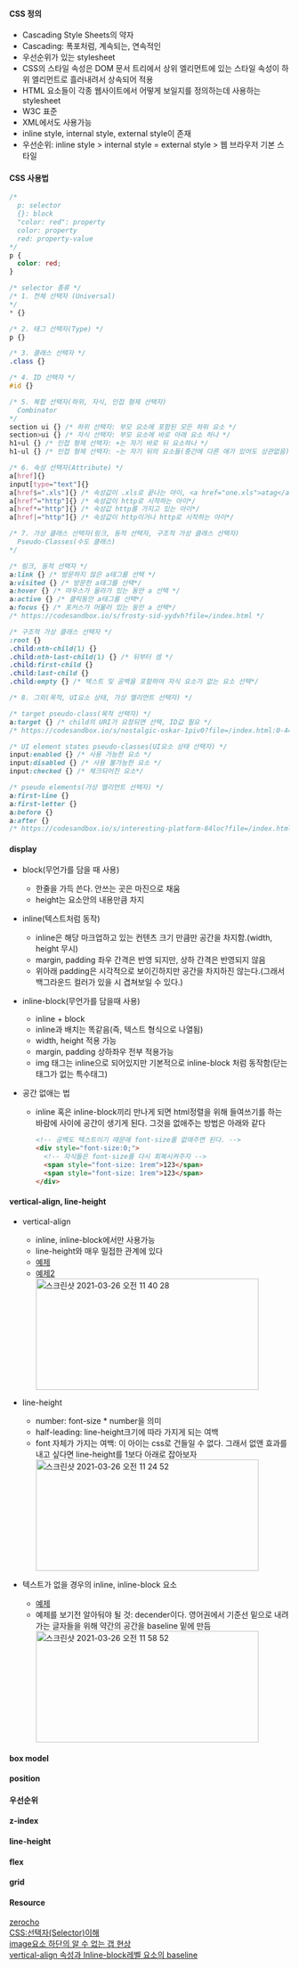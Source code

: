 #### CSS 정의
- Cascading Style Sheets의 약자
- Cascading: 폭포처럼, 계속되는, 연속적인
- 우선순위가 있는 stylesheet
- CSS의 스타일 속성은 DOM 문서 트리에서 상위 엘리먼트에 있는 스타일 속성이 하위 엘리먼트로 흘러내려서 상속되어 적용
- HTML 요소들이 각종 웹사이트에서 어떻게 보일지를 정의하는데 사용하는 stylesheet
- W3C 표준
- XML에서도 사용가능
- inline style, internal style, external style이 존재
- 우선순위: inline style > internal style = external style > 웹 브라우저 기본 스타일

#### CSS 사용법
```css
/*
  p: selector
  {}: block
  "color: red": property
  color: property
  red: property-value
*/
p {
  color: red;
}
```
```css
/* selector 종류 */
/* 1. 전체 선택자 (Universal)
*/
* {}

/* 2. 태그 선택자(Type) */
p {}

/* 3. 클래스 선택자 */
.class {}

/* 4. ID 선택자 */
#id {}
```
```css
/* 5. 복합 선택자(하위, 자식, 인접 형제 선택자) 
  Combinator
*/
section ui {} /* 하위 선택자: 부모 요소에 포함된 모든 하위 요소 */
section>ui {} /* 자식 선택자: 부모 요소에 바로 아래 요소 하나 */
h1+ul {} /* 인접 형제 선택자: +는 자기 바로 뒤 요소하나 */
h1~ul {} /* 인접 형제 선택자: ~는 자기 뒤의 요소들(중간에 다른 애가 있어도 상관없음) */
```

```css
/* 6. 속성 선택자(Attribute) */
a[href]{}
input[type="text"]{}
a[href$=".xls"]{} /* 속성값이 .xls로 끝나는 아이, <a href="one.xls">atag</a> */
a[href^="http"]{} /* 속성값이 http로 시작하는 아이*/
a[href*="http"]{} /* 속성값 http를 가지고 있는 아이*/
a[href|="http"]{} /* 속성값이 http이거나 http로 시작하는 아이*/
```

```css
/* 7. 가상 클래스 선택자(링크, 동적 선택자, 구조적 가상 클래스 선택자) 
  Pseudo-Classes(수도 클래스)
*/

/* 링크, 동적 선택자 */
a:link {} /* 방문하지 않은 a태그를 선택 */
a:visited {} /* 방문한 a태그를 선택*/
a:hover {} /* 마우스가 올라가 있는 동안 a 선택 */ 
a:active {} /* 클릭동안 a태그를 선택*/ 
a:focus {} /* 포커스가 머물러 있는 동안 a 선택*/
/* https://codesandbox.io/s/frosty-sid-yydvh?file=/index.html */

/* 구조적 가상 클래스 선택자 */
:root {}
.child:nth-child(1) {}
.child:nth-last-child(1) {} /* 뒤부터 셈 */
.child:first-child {}
.child:last-child {}
.child:empty {} /* 텍스트 및 공백을 포함하여 자식 요소가 없는 요소 선택*/
```
```css
/* 8. 그외(목적, UI요소 상태, 가상 엘리먼트 선택자) */

/* target pseudo-class(목적 선택자) */
a:target {} /* child의 URI가 요청되면 선택, ID값 필요 */
/* https://codesandbox.io/s/nostalgic-oskar-1piv0?file=/index.html:0-446 */

/* UI element states pseudo-classes(UI요소 상태 선택자) */
input:enabled {} /* 사용 가능한 요소 */
input:disabled {} /* 사용 불가능한 요소 */
input:checked {} /* 체크되어진 요소*/

/* pseudo elements(가상 엘리먼트 선택자) */
a:first-line {}
a:first-letter {}
a:before {}
a:after {}
/* https://codesandbox.io/s/interesting-platform-84loc?file=/index.html */
```

#### display
- block(무언가를 담을 때 사용)
  - 한줄을 가득 쓴다. 안쓰는 곳은 마진으로 채움
  - height는 요소안의 내용만큼 차지
  
- inline(텍스트처럼 동작)
  - inline은 해당 마크업하고 있는 컨텐츠 크기 만큼만 공간을 차지함.(width, height 무시)
  - margin, padding 좌우 간격은 반영 되지만, 상하 간격은 반영되지 않음
  - 위아래 padding은 시각적으로 보이긴하지만 공간을 차지하진 않는다.(그래서 백그라운드 컬러가 있을 시 겹쳐보일 수 있다.)

- inline-block(무언가를 담을때 사용)
  - inline + block
  - inline과 배치는 똑같음(즉, 텍스트 형식으로 나열됨)
  - width, height 적용 가능
  - margin, padding 상하좌우 전부 적용가능
  - img 태그는 inline으로 되어있지만 기본적으로 inline-block 처럼 동작함(닫는 태그가 없는 특수태그)

- 공간 없애는 법 
  - inline 혹은 inline-block끼리 만나게 되면 html정렬을 위해 들여쓰기를 하는 바람에 사이에 공간이 생기게 된다. 그것을 없애주는 방법은 아래와 같다
    ```html
    <!-- 공백도 텍스트이기 때문에 font-size를 없애주면 된다. -->
    <div style="font-size:0;">
      <!-- 자식들은 font-size를 다시 회복시켜주자 -->
      <span style="font-size: 1rem">123</span>
      <span style="font-size: 1rem">123</span>
    </div>
    ``` 
#### vertical-align, line-height
- vertical-align
  - inline, inline-block에서만 사용가능
  - line-height와 매우 밀접한 관계에 있다
  - [예제](https://codesandbox.io/s/thirsty-framework-bwc76?file=/index.html)
  - [예제2](https://codesandbox.io/s/vertical-align-example2-yygxp?file=/index.html&resolutionWidth=320&resolutionHeight=675)
    <div>
      <img width="400" height="200" alt="스크린샷 2021-03-26 오전 11 40 28" src="https://user-images.githubusercontent.com/77663233/112569735-1198e180-8e28-11eb-9f6d-db7f5c76c322.png">
    </div>


- line-height
  - number: font-size * number을 의미
  - half-leading: line-height크기에 따라 가지게 되는 여백
  - font 자체가 가지는 여백: 이 아이는 css로 건들일 수 없다. 그래서 없앤 효과를 내고 싶다면 line-height를 1보다 아래로 잡아보자
    <div>
      <img width="400" height="200" alt="스크린샷 2021-03-26 오전 11 24 52" src="https://user-images.githubusercontent.com/77663233/112571173-dea41d00-8e2a-11eb-9848-9a0044339299.png">
    </div>

- 텍스트가 없을 경우의 inline, inline-block 요소
  - [예제](https://codesandbox.io/s/trusting-firefly-23xii?file=/index.html)
  - 예제를 보기전 알아둬야 될 것: decender이다. 영어권에서 기준선 밑으로 내려가는 글자들을 위해 약간의 공간을 baseline 밑에 만듬
    <div>
      <img width="400" height="200" alt="스크린샷 2021-03-26 오전 11 58 52" src="https://user-images.githubusercontent.com/77663233/112571086-a56bad00-8e2a-11eb-827b-436916709d1a.png">
    </div>


#### box model
#### position
#### 우선순위
#### z-index
#### line-height
#### flex
#### grid

#### Resource
[zerocho](https://www.zerocho.com/category/CSS/post/5825b14baff5c7001827997b)</br>
[CSS:선택자(Selector)이해](https://www.nextree.co.kr/p8468/)</br>
[image요소 하단의 알 수 없는 갭 현상](https://velog.io/@ursr0706/image%EC%9A%94%EC%86%8C-%ED%95%98%EB%8B%A8%EC%9D%98-%EC%95%8C-%EC%88%98-%EC%97%86%EB%8A%94-%EA%B0%AD-%ED%98%84%EC%83%81)</br>
[vertical-align 속성과 Inline-block레벨 요소의 baseline](https://velog.io/@ursr0706/vertical-align)</br>